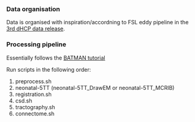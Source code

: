 ### Data organisation

Data is organised with inspiration/accordning to FSL eddy pipeline in the [3rd dHCP data release](https://biomedia.github.io/dHCP-release-notes/structure.html#diffusion-eddy-pipeline).

### Processing pipeline

Essentially follows the [BATMAN tutorial](https://osf.io/pm9ba/)

Run scripts in the following order:

1. preprocess.sh
2. neonatal-5TT (neonatal-5TT_DrawEM or neonatal-5TT_MCRIB)
3. registration.sh
4. csd.sh
5. tractography.sh
6. connectome.sh
